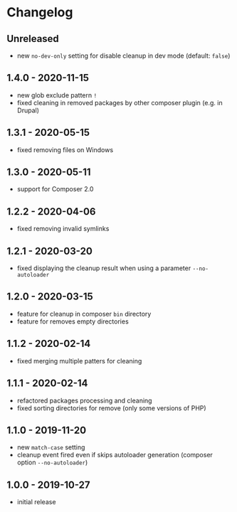 # Changelog

## Unreleased

- new `no-dev-only` setting for disable cleanup in dev mode (default: `false`)

## 1.4.0 - 2020-11-15

- new glob exclude pattern `!`
- fixed cleaning in removed packages by other composer plugin (e.g. in Drupal)

## 1.3.1 - 2020-05-15

- fixed removing files on Windows

## 1.3.0 - 2020-05-11

- support for Composer 2.0

## 1.2.2 - 2020-04-06

- fixed removing invalid symlinks

## 1.2.1 - 2020-03-20

- fixed displaying the cleanup result when using a parameter `--no-autoloader`

## 1.2.0 - 2020-03-15

- feature for cleanup in composer `bin` directory
- feature for removes empty directories

## 1.1.2 - 2020-02-14

- fixed merging multiple patters for cleaning

## 1.1.1 - 2020-02-14

- refactored packages processing and cleaning
- fixed sorting directories for remove (only some versions of PHP)

## 1.1.0 - 2019-11-20

- new `match-case` setting
- cleanup event fired even if skips autoloader generation (composer option `--no-autoloader`)

## 1.0.0 - 2019-10-27

- initial release
